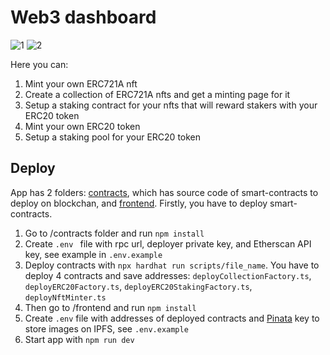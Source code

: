 # Web3 dashboard
![1](https://github.com/shrimpwhat/eth-dashboard/assets/49585211/ada586af-b6d6-4754-a6f2-181dcfd9abb5)
![2](https://github.com/shrimpwhat/eth-dashboard/assets/49585211/91acbccb-26e0-41bf-aa5b-eff7393e5884)


Here you can:

1. Mint your own ERC721A nft
2. Create a collection of ERC721A nfts and get a minting page for it
3. Setup a staking contract for your nfts that will reward stakers with your ERC20 token
4. Mint your own ERC20 token
5. Setup a staking pool for your ERC20 token

## Deploy

App has 2 folders: [contracts](/contracts), which has source code of smart-contracts to deploy on blockchan, and [frontend](/frontend).
Firstly, you have to deploy smart-contracts.
1. Go to /contracts folder and run `npm install`
2. Create `.env ` file with rpc url, deployer private key, and Etherscan API key, see example in `.env.example`
3. Deploy contracts with `npx hardhat run scripts/file_name`. You have to deploy 4 contracts and save addresses: `deployCollectionFactory.ts`, `deployERC20Factory.ts`, `deployERC20StakingFactory.ts`, `deployNftMinter.ts`
4. Then go to /frontend and run `npm install`
5. Create `.env` file with addresses of deployed contracts and [Pinata](https://www.pinata.cloud/) key to store images on IPFS, see `.env.example`
6. Start app with `npm run dev`
